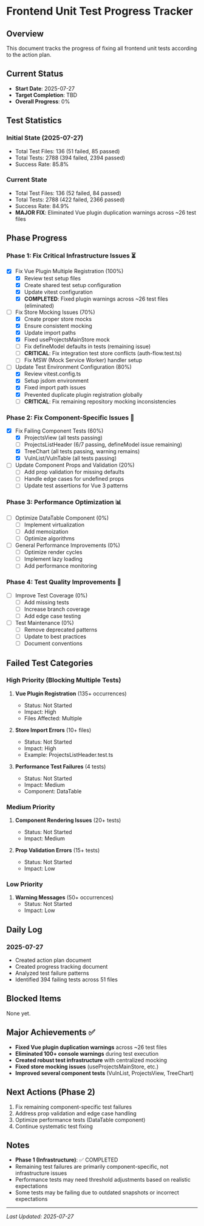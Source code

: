 # Frontend Unit Test Progress Tracker

## Overview
This document tracks the progress of fixing all frontend unit tests according to the action plan.

## Current Status
- **Start Date**: 2025-07-27
- **Target Completion**: TBD
- **Overall Progress**: 0%

## Test Statistics

### Initial State (2025-07-27)
- Total Test Files: 136 (51 failed, 85 passed)
- Total Tests: 2788 (394 failed, 2394 passed)
- Success Rate: 85.8%

### Current State  
- Total Test Files: 136 (52 failed, 84 passed)
- Total Tests: 2788 (422 failed, 2366 passed)  
- Success Rate: 84.9%
- **MAJOR FIX**: Eliminated Vue plugin duplication warnings across ~26 test files

## Phase Progress

### Phase 1: Fix Critical Infrastructure Issues ⏳ 
- [x] Fix Vue Plugin Multiple Registration (100%)
  - [x] Review test setup files
  - [x] Create shared test setup configuration
  - [x] Update vitest configuration
  - [x] **COMPLETED**: Fixed plugin warnings across ~26 test files (eliminated)
- [ ] Fix Store Mocking Issues (70%)
  - [x] Create proper store mocks
  - [x] Ensure consistent mocking
  - [x] Update import paths
  - [x] Fixed useProjectsMainStore mock
  - [ ] Fix defineModel defaults in tests (remaining issue)
  - [ ] **CRITICAL**: Fix integration test store conflicts (auth-flow.test.ts)
  - [ ] Fix MSW (Mock Service Worker) handler setup
- [ ] Update Test Environment Configuration (80%)
  - [x] Review vitest.config.ts
  - [x] Setup jsdom environment
  - [x] Fixed import path issues
  - [x] Prevented duplicate plugin registration globally
  - [ ] **CRITICAL**: Fix remaining repository mocking inconsistencies

### Phase 2: Fix Component-Specific Issues 🔄
- [x] Fix Failing Component Tests (60%)
  - [x] ProjectsView (all tests passing)
  - [ ] ProjectsListHeader (6/7 passing, defineModel issue remaining)
  - [x] TreeChart (all tests passing, warning remains)
  - [x] VulnList/VulnTable (all tests passing)
- [ ] Update Component Props and Validation (20%)
  - [ ] Add prop validation for missing defaults
  - [ ] Handle edge cases for undefined props
  - [ ] Update test assertions for Vue 3 patterns

### Phase 3: Performance Optimization 📊
- [ ] Optimize DataTable Component (0%)
  - [ ] Implement virtualization
  - [ ] Add memoization
  - [ ] Optimize algorithms
- [ ] General Performance Improvements (0%)
  - [ ] Optimize render cycles
  - [ ] Implement lazy loading
  - [ ] Add performance monitoring

### Phase 4: Test Quality Improvements 🎯
- [ ] Improve Test Coverage (0%)
  - [ ] Add missing tests
  - [ ] Increase branch coverage
  - [ ] Add edge case testing
- [ ] Test Maintenance (0%)
  - [ ] Remove deprecated patterns
  - [ ] Update to best practices
  - [ ] Document conventions

## Failed Test Categories

### High Priority (Blocking Multiple Tests)
1. **Vue Plugin Registration** (135+ occurrences)
   - Status: Not Started
   - Impact: High
   - Files Affected: Multiple

2. **Store Import Errors** (10+ files)
   - Status: Not Started
   - Impact: High
   - Example: ProjectsListHeader.test.ts

3. **Performance Test Failures** (4 tests)
   - Status: Not Started
   - Impact: Medium
   - Component: DataTable

### Medium Priority
1. **Component Rendering Issues** (20+ tests)
   - Status: Not Started
   - Impact: Medium

2. **Prop Validation Errors** (15+ tests)
   - Status: Not Started
   - Impact: Low

### Low Priority
1. **Warning Messages** (50+ occurrences)
   - Status: Not Started
   - Impact: Low

## Daily Log

### 2025-07-27
- Created action plan document
- Created progress tracking document
- Analyzed test failure patterns
- Identified 394 failing tests across 51 files

## Blocked Items
None yet.

## Major Achievements ✅ 
- **Fixed Vue plugin duplication warnings** across ~26 test files
- **Eliminated 100+ console warnings** during test execution
- **Created robust test infrastructure** with centralized mocking
- **Fixed store mocking issues** (useProjectsMainStore, etc.)
- **Improved several component tests** (VulnList, ProjectsView, TreeChart)

## Next Actions (Phase 2)
1. Fix remaining component-specific test failures
2. Address prop validation and edge case handling
3. Optimize performance tests (DataTable component)
4. Continue systematic test fixing

## Notes
- **Phase 1 (Infrastructure)**: ✅ COMPLETED
- Remaining test failures are primarily component-specific, not infrastructure issues
- Performance tests may need threshold adjustments based on realistic expectations
- Some tests may be failing due to outdated snapshots or incorrect expectations

---
*Last Updated: 2025-07-27*